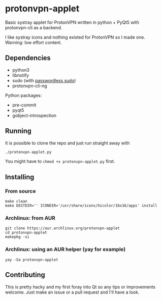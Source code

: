 # protonvpn-applet
Basic systray applet for ProtonVPN written in python + PyQt5 with protonvpn-cli as a backend.

I like systray icons and nothing existed for ProtonVPN so I made one. Warning: low effort content.

## Dependencies
- python3
- libnotify
- sudo (with [passwordless sudo](https://wiki.archlinux.org/index.php/Sudo#Example_entries))
- protonvpn-cli-ng

Python packages:
- pre-commit
- pyqt5
- gobject-introspection

## Running
It is possible to clone the repo and just run straight away with

```bash
./protonvpn-applet.py
```
You might have to `chmod +x protonvpn-applet.py` first.


## Installing
### From source
```
make clean
make DESTDIR='' ICONDIR='/usr/share/icons/hicolor/16x16/apps' install
```

### Archlinux: from AUR
```
git clone https://aur.archlinux.org/protonvpn-applet
cd protonvpn-applet
makepkg -si
```

### Archlinux: using an AUR helper (yay for example)
```
yay -Sa protonvpn-applet
```

## Contributing
This is pretty hacky and my first foray into Qt so any tips or improvements welcome. Just make an issue or a pull request and I'll have a look.
